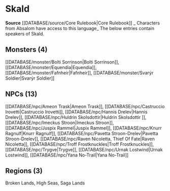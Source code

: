 ﻿---
id: '42'
name: Skald
rarity: Uncommon
rus_type_level: null
source: '[[DATABASE/source/Core Rulebook|Core Rulebook]]'
trait:
- '[[DATABASE/trait/Uncommon|Uncommon]]'
type: Language

---
# Skald

**Source** [[DATABASE/source/Core Rulebook|Core Rulebook]] 
_ Characters from Absalom have access to this language_
The below entries contain speakers of Skald.

## Monsters (4)

[[DATABASE/monster/Bolti Sorrinson|Bolti Sorrinson]], [[DATABASE/monster/Equendia|Equendia]], [[DATABASE/monster/Fafnheir|Fafnheir]], [[DATABASE/monster/Svarýr Soldier|Svarýr Soldier]]

## NPCs (13)

[[DATABASE/npc/Ameon Trask|Ameon Trask]], [[DATABASE/npc/Castruccio Irovetti|Castruccio Irovetti]], [[DATABASE/npc/Hannis Drelev|Hannis Drelev]], [[DATABASE/npc/Huldrin Skolsdottir|Huldrin Skolsdottir ]], [[DATABASE/npc/Imeckus Stroon|Imeckus Stroon]], [[DATABASE/npc/Juspix Rammel|Juspix Rammel]], [[DATABASE/npc/Knurr Ragnulf|Knurr Ragnulf]], [[DATABASE/npc/Pavetta Stroon-Drelev|Pavetta Stroon-Drelev]], [[DATABASE/npc/Raven Nicoletta, Thief Of Fate|Raven Nicoletta]], [[DATABASE/npc/Troff Frostknuckles|Troff Frostknuckles]], [[DATABASE/npc/Trygve|Trygve]], [[DATABASE/npc/Urnak Lostwind|Urnak Lostwind]], [[DATABASE/npc/Yana No-Trail|Yana No-Trail]]

## Regions (3)

Broken Lands, High Seas, Saga Lands
